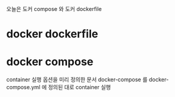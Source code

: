 오늘은 도커 compose 와 도커 dockerfile


<h1>docker dockerfile</h1>


<h1>docker compose</h1>

container 실행 옵션을 미리 정의한 문서
docker-compose 를 docker-compose.yml 에 정의된 대로 container 실행